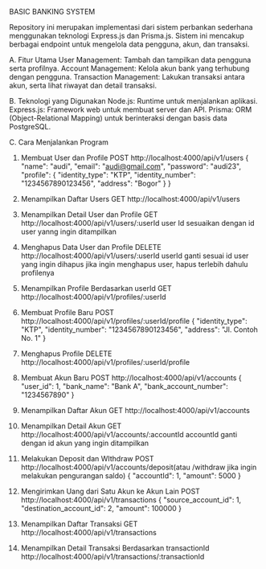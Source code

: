 BASIC BANKING SYSTEM

Repository ini merupakan implementasi dari sistem perbankan sederhana menggunakan teknologi Express.js dan Prisma.js. Sistem ini mencakup berbagai endpoint untuk mengelola data pengguna, akun, dan transaksi.

A. Fitur Utama
User Management: Tambah dan tampilkan data pengguna serta profilnya.
Account Management: Kelola akun bank yang terhubung dengan pengguna.
Transaction Management: Lakukan transaksi antara akun, serta lihat riwayat dan detail transaksi.

B. Teknologi yang Digunakan
Node.js: Runtime untuk menjalankan aplikasi.
Express.js: Framework web untuk membuat server dan API.
Prisma: ORM (Object-Relational Mapping) untuk berinteraksi dengan basis data PostgreSQL.

C. Cara Menjalankan Program
1. Membuat User dan Profile
POST http://localhost:4000/api/v1/users
{
    "name": "audi",
    "email": "audi@gmail.com",
    "password": "audi23",
    "profile": {
        "identity_type": "KTP",
        "identity_number": "1234567890123456",
        "address": "Bogor"
    }
}

2. Menampilkan Daftar Users
GET http://localhost:4000/api/v1/users

3. Menampilkan Detail User dan Profile
GET http://localhost:4000/api/v1/users/:userId
user Id sesuaikan dengan id user yanng ingin ditampilkan

4. Menghapus Data User dan Profile
DELETE http://localhost:4000/api/v1/users/:userId 
userId ganti sesuai id user yang ingin dihapus
jika ingin menghapus user, hapus terlebih dahulu profilenya

5. Menampilkan Profile Berdasarkan userId
GET http://localhost:4000/api/v1/profiles/:userId

6. Membuat Profile Baru
POST http://localhost:4000/api/v1/profiles/:userId/profile
{
    "identity_type": "KTP",
    "identity_number": "1234567890123456",
    "address": "Jl. Contoh No. 1"
}

7. Menghapus Profile
DELETE http://localhost:4000/api/v1/profiles/:userId/profile

8. Membuat Akun Baru
POST http://localhost:4000/api/v1/accounts
{
    "user_id": 1,
    "bank_name": "Bank A",
    "bank_account_number": "1234567890"
}

9. Menampilkan Daftar Akun
GET http://localhost:4000/api/v1/accounts

10. Menampilkan Detail Akun
GET http://localhost:4000/api/v1/accounts/:accountId
accountId ganti dengan id akun yang ingin ditampilkan

11. Melakukan Deposit dan WIthdraw
POST http://localhost:4000/api/v1/accounts/deposit(atau /withdraw jika ingin melakukan pengurangan saldo)
{
    "accountId": 1,
    "amount": 5000
}

12. Mengirimkan Uang dari Satu Akun ke Akun Lain
POST http://localhost:4000/api/v1/transactions
{
    "source_account_id": 1,
    "destination_account_id": 2,
    "amount": 100000
}

13. Menampilkan Daftar Transaksi
GET http://localhost:4000/api/v1/transactions

14. Menampilkan Detail Transaksi Berdasarkan transactionId
http://localhost:4000/api/v1/transactions/:transactionId